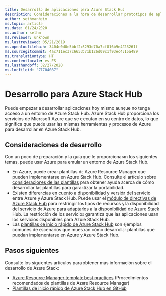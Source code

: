 ```yaml
---
title: Desarrollo de aplicaciones para Azure Stack Hub
description: Consideraciones a la hora de desarrollar prototipos de aplicaciones en Azure Stack Hub mediante los servicios de Azure.
author: sethmanheim
ms.topic: article
ms.date: 01/24/2020
ms.author: sethm
ms.reviewer: unknown
ms.lastreviewed: 05/21/2019
ms.openlocfilehash: 3404e0d0e5bbf2c8293d70a7cf816b9e4923261f
ms.sourcegitcommit: 4ac711ec37c6653c71b126d09c1f93ec4215a489
ms.translationtype: HT
ms.contentlocale: es-ES
ms.lasthandoff: 02/27/2020
ms.locfileid: "77704087"
---
```

# <a name="develop-for-azure-stack-hub"></a>Desarrollo para Azure Stack Hub

Puede empezar a desarrollar aplicaciones hoy mismo aunque no tenga acceso a un entorno de Azure Stack Hub. Azure Stack Hub proporciona los servicios de Microsoft Azure que se ejecutan en su centro de datos, lo que significa que puede usar las mismas herramientas y procesos de Azure para desarrollar en Azure Stack Hub.

## <a name="development-considerations"></a>Consideraciones de desarrollo

Con un poco de preparación y la guía que le proporcionarán los siguientes temas, puede usar Azure para emular un entorno de Azure Stack Hub.

* En Azure, puede crear plantillas de Azure Resource Manager que pueden implementarse en Azure Stack Hub. Consulte el artículo sobre [consideraciones de las plantillas](azure-stack-develop-templates.md) para obtener ayuda acerca de cómo desarrollar las plantillas para garantizar la portabilidad.
* Existen diferencias en cuento a disponibilidad y versión del servicio entre Azure y Azure Stack Hub. Puede usar el [módulo de directivas de Azure Stack Hub](azure-stack-policy-module.md) para restringir los tipos de recursos y la disponibilidad del servicio de Azure para adaptarlos a la disponibilidad de Azure Stack Hub. La restricción de los servicios garantiza que las aplicaciones usan los servicios disponibles para Azure Stack Hub.
* Las [plantillas de inicio rápido de Azure Stack Hub](https://github.com/Azure/AzureStack-QuickStart-Templates) son ejemplos comunes de escenarios que muestran cómo desarrollar plantillas que puedan implementarse en Azure y Azure Stack Hub.

## <a name="next-steps"></a>Pasos siguientes

Consulte los siguientes artículos para obtener más información sobre el desarrollo de Azure Stack:

* [Azure Resource Manager template best practices](azure-stack-develop-templates.md) (Procedimientos recomendados de plantillas de Azure Resource Manager)
* [Plantillas de inicio rápido de Azure Stack Hub en GitHub](https://github.com/Azure/AzureStack-QuickStart-Templates)
